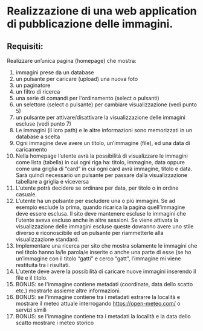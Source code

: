 # Realizzazione di una web application di pubblicazione delle immagini.

## Requisiti:
Realizzare un’unica pagina (homepage) che mostra:
1. immagini prese da un database
2. un pulsante per caricare (upload) una nuova foto
3. un paginatore
4. un filtro di ricerca
5. una serie di comandi per l'ordinamento (select o pulsanti)
6. un selettore (select o pulsante) per cambiare visualizzazione (vedi punto 5)
7. un pulsante per attivare/disattivare la visualizzazione delle immagini escluse (vedi punto 7)
8. Le immagini (il loro path) e le altre informazioni sono memorizzati in un database a scelta
9. Ogni immagine deve avere un titolo, un’immagine (file), ed una data di caricamento
10. Nella homepage l’utente avrà la possibilità di visualizzare le immagini come lista (tabella) in cui ogni riga ha: titolo, immagine, data oppure come una griglia di “card” in cui ogni card avrà immagine, titolo e data. Sarà quindi necessario un pulsante per passare dalla visualizzazione tabellare a griglia e viceversa
11. L'utente potrà decidere se ordinare per data, per titolo o in ordine casuale.
12. L’utente ha un pulsante per escludere una o più immagini. Se ad esempio esclude la prima, quando ricarica la pagina quell’immagine deve essere esclusa. Il sito deve mantenere escluse le immagini che l’utente aveva escluso anche in altre sessioni. Se viene attivata la visualizzazione delle immagini escluse queste dovranno avere uno stile diverso e riconoscibile ed un pulsante per riammetterle alla visualizzazione standard.
13. Implementare una ricerca per sito che mostra solamente le immagini che nel titolo hanno la/le parola/e inserite o anche una parte di esse (se ho un’immagine con il titolo “gatti” e cerco “gatt”, l’immagine mi viene restituita tra i risultati.
14. L'utente deve avere la possibilità di caricare nuove immagini inserendo il file e il titolo.
15. BONUS: se l'immagine contiene metadati (coordinate, data dello scatto etc.) mostrarle assieme altre informazioni.
16. BONUS: se l'immagine contiene tra i metadati estrarre la località e mostrare il meteo attuale interrogando  https://open-meteo.com/ o servizi simili
17. BONUS: se l'immagine contiene tra i metadati la località e la data dello scatto mostrare i meteo storico
